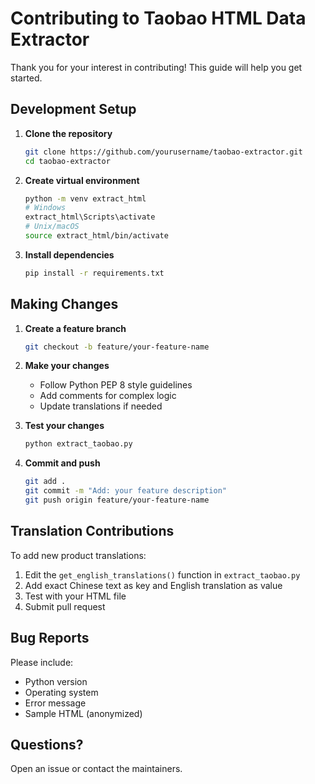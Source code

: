 # Contributing to Taobao HTML Data Extractor

Thank you for your interest in contributing! This guide will help you get started.

## Development Setup

1. **Clone the repository**
   ```bash
   git clone https://github.com/yourusername/taobao-extractor.git
   cd taobao-extractor
   ```

2. **Create virtual environment**
   ```bash
   python -m venv extract_html
   # Windows
   extract_html\Scripts\activate
   # Unix/macOS  
   source extract_html/bin/activate
   ```

3. **Install dependencies**
   ```bash
   pip install -r requirements.txt
   ```

## Making Changes

1. **Create a feature branch**
   ```bash
   git checkout -b feature/your-feature-name
   ```

2. **Make your changes**
   - Follow Python PEP 8 style guidelines
   - Add comments for complex logic
   - Update translations if needed

3. **Test your changes**
   ```bash
   python extract_taobao.py
   ```

4. **Commit and push**
   ```bash
   git add .
   git commit -m "Add: your feature description"
   git push origin feature/your-feature-name
   ```

## Translation Contributions

To add new product translations:

1. Edit the `get_english_translations()` function in `extract_taobao.py`
2. Add exact Chinese text as key and English translation as value
3. Test with your HTML file
4. Submit pull request

## Bug Reports

Please include:
- Python version
- Operating system
- Error message
- Sample HTML (anonymized)

## Questions?

Open an issue or contact the maintainers.